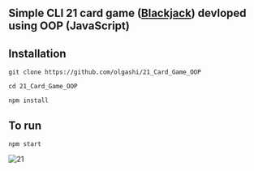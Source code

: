 ## Simple CLI 21 card game ([Blackjack](https://en.wikipedia.org/wiki/Blackjack])) devloped using OOP (JavaScript)

## Installation

`git clone https://github.com/olgashi/21_Card_Game_OOP`

`cd 21_Card_Game_OOP`

`npm install`

## To run

`npm start`

![21](https://user-images.githubusercontent.com/41551585/157996777-dbacd99a-8476-489b-9eb1-9f0e1e7fef87.gif)

